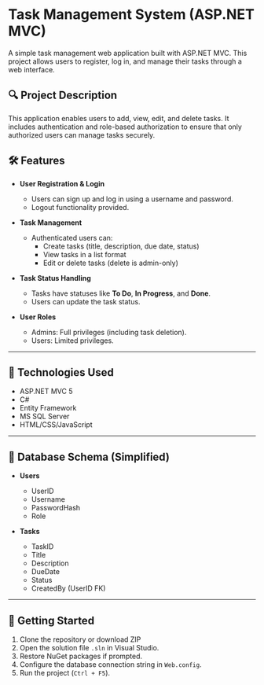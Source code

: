 # Task Management System (ASP.NET MVC)

A simple task management web application built with ASP.NET MVC. This project allows users to register, log in, and manage their tasks through a web interface.

## 🔍 Project Description

This application enables users to add, view, edit, and delete tasks. It includes authentication and role-based authorization to ensure that only authorized users can manage tasks securely.

## 🛠️ Features

- **User Registration & Login**
  - Users can sign up and log in using a username and password.
  - Logout functionality provided.
  
- **Task Management**
  - Authenticated users can:
    - Create tasks (title, description, due date, status)
    - View tasks in a list format
    - Edit or delete tasks (delete is admin-only)

- **Task Status Handling**
  - Tasks have statuses like **To Do**, **In Progress**, and **Done**.
  - Users can update the task status.

- **User Roles**
  - Admins: Full privileges (including task deletion).
  - Users: Limited privileges.

---

## 🧱 Technologies Used

- ASP.NET MVC 5
- C#
- Entity Framework
- MS SQL Server
- HTML/CSS/JavaScript

---

## 📐 Database Schema (Simplified)

- **Users**
  - UserID
  - Username
  - PasswordHash
  - Role

- **Tasks**
  - TaskID
  - Title
  - Description
  - DueDate
  - Status
  - CreatedBy (UserID FK)

---

## 🚀 Getting Started

1. Clone the repository or download ZIP
2. Open the solution file `.sln` in Visual Studio.
3. Restore NuGet packages if prompted.
4. Configure the database connection string in `Web.config`.
5. Run the project (`Ctrl + F5`).
